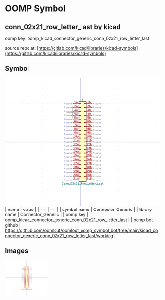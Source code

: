 # OOMP Symbol  
## conn_02x21_row_letter_last  by kicad  
  
oomp key: oomp_kicad_connector_generic_conn_02x21_row_letter_last  
  
source repo at: [https://gitlab.com/kicad/libraries/kicad-symbols](https://gitlab.com/kicad/libraries/kicad-symbols)  
## Symbol  
  
[![working.png](working_600.png)](working.png)  
| name | value | 
| --- | --- | 
| symbol name | Connector_Generic | 
| library name | Connector_Generic | 
| oomp key | oomp_kicad_connector_generic_conn_02x21_row_letter_last | 
| oomp bot github | https://github.com/oomlout/oomlout_oomp_symbol_bot/tree/main/kicad_connector_generic_conn_02x21_row_letter_last/working | 
## Images  
  
[![working.png](working_140.png)](working.png)  

